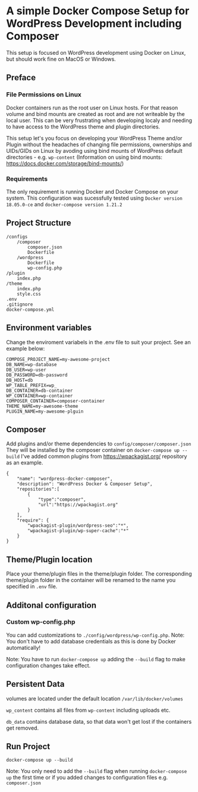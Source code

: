 # A simple Docker Compose Setup for WordPress Development including Composer

This setup is focused on WordPress development using Docker on Linux, but should work fine on MacOS or Windows.

## Preface

### File Permissions on Linux 

Docker containers run as the root user on Linux hosts. For that reason volume and bind mounts are created as root and are not writeable by the local user. This can be very frustrating when developing localy and needing to have access to the WordPress theme and plugin directories.

This setup let's you focus on developing your WordPress Theme and/or Plugin without the headaches of changing file permissions, ownerships and UIDs/GIDs on Linux by avoding using bind mounts of WordPress default directories - e.g. ``wp-content`` (Information on using bind mounts: https://docs.docker.com/storage/bind-mounts/)

### Requirements

The only requirement is running Docker and Docker Compose on your system.
This configuration was sucessfully tested using ``Docker version 18.05.0-ce`` and ``docker-compose version 1.21.2``

## Project Structure

```
/configs
    /composer
        composer.json
        Dockerfile
    /wordpress
        Dockerfile
        wp-config.php
/plugin
    index.php
/theme
    index.php
    style.css
.env
.gitignore
docker-compose.yml
```

## Environment variables

Change the enviroment variabels in the .env file to suit your project.
See an example below:
```
COMPOSE_PROJECT_NAME=my-awesome-project
DB_NAME=wp-database
DB_USER=wp-user
DB_PASSWORD=db-password
DB_HOST=db
WP_TABLE_PREFIX=wp_
DB_CONTAINER=db-container
WP_CONTAINER=wp-container
COMPOSER_CONTAINER=composer-container
THEME_NAME=my-awesome-theme
PLUGIN_NAME=my-awesome-plguin
```

## Composer

Add plugins and/or theme dependencies to ``config/composer/composer.json``
They will be installed by the composer container on ``docker-compose up --build``
I've added common plugins from https://wpackagist.org/ repository as an example.

```
{
    "name": "wordpress-docker-composer",
    "description": "WordPress Docker & Composer Setup",
    "repositories":[
        {
            "type":"composer",
            "url":"https://wpackagist.org"
        }
    ],
    "require": {
        "wpackagist-plugin/wordpress-seo":"*",
        "wpackagist-plugin/wp-super-cache":"*"
    }
}
```

## Theme/Plugin location

Place your theme/plugin files in the theme/plugin folder. The corresponding theme/plugin folder in the container will be renamed to the name you specified in ``.env`` file.

## Additonal configuration

### Custom wp-config.php

You can add customizations to ``./config/wordpress/wp-config.php``.
Note: You don't have to add database credentials as this is done by Docker automatically!

Note: You have to run ``docker-compose up`` adding the ``--build`` flag to make configuration changes take effect.

## Persistent Data

volumes are located under the default location 
``/var/lib/docker/volumes``

``wp_content`` contains all files from ``wp-content``
including uploads etc.

``db_data`` contains database data, so that data won't get lost if the containers get removed.

## Run Project

``docker-compose up --build``

Note: You only need to add the ``--build`` flag when running ``docker-compose up`` the first time or if you added changes to configuration files e.g. ``composer.json``

